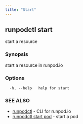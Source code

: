 ```yaml
---
title: "Start"
---
```

## runpodctl start

start a resource

### Synopsis

start a resource in runpod.io

### Options

```
  -h, --help   help for start
```

### SEE ALSO

* [runpodctl](runpodctl.md)	 - CLI for runpod.io
* [runpodctl start pod](runpodctl_start_pod.md)	 - start a pod

